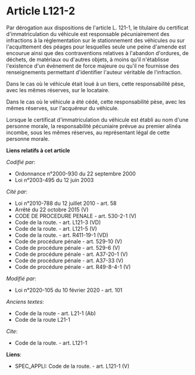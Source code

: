 # Article L121-2

Par dérogation aux dispositions de l'article L. 121-1, le titulaire du certificat d'immatriculation du véhicule est
responsable pécuniairement des infractions à la réglementation sur le stationnement des véhicules ou sur l'acquittement des
péages pour lesquelles seule une peine d'amende est encourue ainsi que des contraventions relatives à l'abandon d'ordures, de
déchets, de matériaux ou d'autres objets, à moins qu'il n'établisse l'existence d'un événement de force majeure ou qu'il ne
fournisse des renseignements permettant d'identifier l'auteur véritable de l'infraction.

Dans le cas où le véhicule était loué à un tiers, cette responsabilité pèse, avec les mêmes réserves, sur le locataire.

Dans le cas où le véhicule a été cédé, cette responsabilité pèse, avec les mêmes réserves, sur l'acquéreur du véhicule.

Lorsque le certificat d'immatriculation du véhicule est établi au nom d'une personne morale, la responsabilité pécuniaire
prévue au premier alinéa incombe, sous les mêmes réserves, au représentant légal de cette personne morale.

**Liens relatifs à cet article**

_Codifié par_:

  - Ordonnance n°2000-930 du 22 septembre 2000
  - Loi n°2003-495 du 12 juin 2003

_Cité par_:

  - Loi n°2010-788 du 12 juillet 2010 - art. 58
  - Arrêté du 22 octobre 2015 (V)
  - CODE DE PROCEDURE PENALE - art. 530-2-1 (V)
  - Code de la route. - art. L121-3 (VD)
  - Code de la route. - art. L121-5 (V)
  - Code de la route. - art. R411-19-1 (VD)
  - Code de procédure pénale - art. 529-10 (V)
  - Code de procédure pénale - art. 529-6 (V)
  - Code de procédure pénale - art. A37-20-1 (V)
  - Code de procédure pénale - art. A37-33 (V)
  - Code de procédure pénale - art. R49-8-4-1 (V)

_Modifié par_:

  - Loi n°2020-105 du 10 février 2020 - art. 101

_Anciens textes_:

  - Code de la route - art. L21-1 (Ab)
  - Code de la route L21-1

_Cite_:

  - Code de la route. - art. L121-1

**Liens**:

  - SPEC_APPLI: Code de la route. - art. L121-1 (V)
